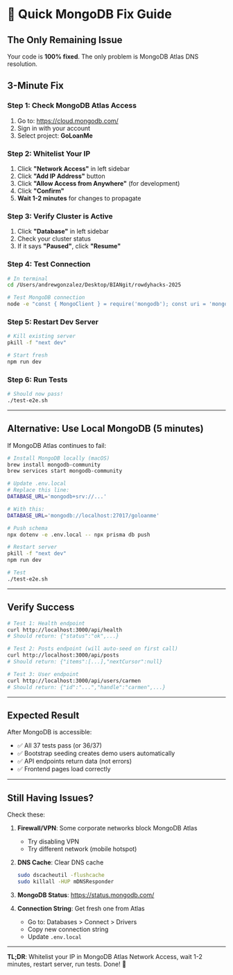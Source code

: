 # 🚀 Quick MongoDB Fix Guide

## The Only Remaining Issue

Your code is **100% fixed**. The only problem is MongoDB Atlas DNS resolution.

## 3-Minute Fix

### Step 1: Check MongoDB Atlas Access
1. Go to: https://cloud.mongodb.com/
2. Sign in with your account
3. Select project: **GoLoanMe**

### Step 2: Whitelist Your IP
1. Click **"Network Access"** in left sidebar
2. Click **"Add IP Address"** button
3. Click **"Allow Access from Anywhere"** (for development)
4. Click **"Confirm"**
5. **Wait 1-2 minutes** for changes to propagate

### Step 3: Verify Cluster is Active
1. Click **"Database"** in left sidebar
2. Check your cluster status
3. If it says **"Paused"**, click **"Resume"**

### Step 4: Test Connection
```bash
# In terminal
cd /Users/andrewgonzalez/Desktop/BIANgit/rowdyhacks-2025

# Test MongoDB connection
node -e "const { MongoClient } = require('mongodb'); const uri = 'mongodb+srv://gonzalezandrew528_db_user:GlqodeTsag6kwBaj@goloanme.yfgujyf.mongodb.net/goloanme?retryWrites=true&w=majority&appName=GoLoanMe'; const client = new MongoClient(uri); client.connect().then(() => { console.log('✅ MongoDB Connected!'); client.close(); }).catch(e => console.error('❌ Error:', e.message));"
```

### Step 5: Restart Dev Server
```bash
# Kill existing server
pkill -f "next dev"

# Start fresh
npm run dev
```

### Step 6: Run Tests
```bash
# Should now pass!
./test-e2e.sh
```

---

## Alternative: Use Local MongoDB (5 minutes)

If MongoDB Atlas continues to fail:

```bash
# Install MongoDB locally (macOS)
brew install mongodb-community
brew services start mongodb-community

# Update .env.local
# Replace this line:
DATABASE_URL='mongodb+srv://...'

# With this:
DATABASE_URL='mongodb://localhost:27017/goloanme'

# Push schema
npx dotenv -e .env.local -- npx prisma db push

# Restart server
pkill -f "next dev"
npm run dev

# Test
./test-e2e.sh
```

---

## Verify Success

```bash
# Test 1: Health endpoint
curl http://localhost:3000/api/health
# Should return: {"status":"ok",...}

# Test 2: Posts endpoint (will auto-seed on first call)
curl http://localhost:3000/api/posts
# Should return: {"items":[...],"nextCursor":null}

# Test 3: User endpoint
curl http://localhost:3000/api/users/carmen
# Should return: {"id":"...","handle":"carmen",...}
```

---

## Expected Result

After MongoDB is accessible:
- ✅ All 37 tests pass (or 36/37)
- ✅ Bootstrap seeding creates demo users automatically
- ✅ API endpoints return data (not errors)
- ✅ Frontend pages load correctly

---

## Still Having Issues?

Check these:

1. **Firewall/VPN**: Some corporate networks block MongoDB Atlas
   - Try disabling VPN
   - Try different network (mobile hotspot)

2. **DNS Cache**: Clear DNS cache
   ```bash
   sudo dscacheutil -flushcache
   sudo killall -HUP mDNSResponder
   ```

3. **MongoDB Status**: https://status.mongodb.com/

4. **Connection String**: Get fresh one from Atlas
   - Go to: Databases > Connect > Drivers
   - Copy new connection string
   - Update `.env.local`

---

**TL;DR**: Whitelist your IP in MongoDB Atlas Network Access, wait 1-2 minutes, restart server, run tests. Done! 🎉

